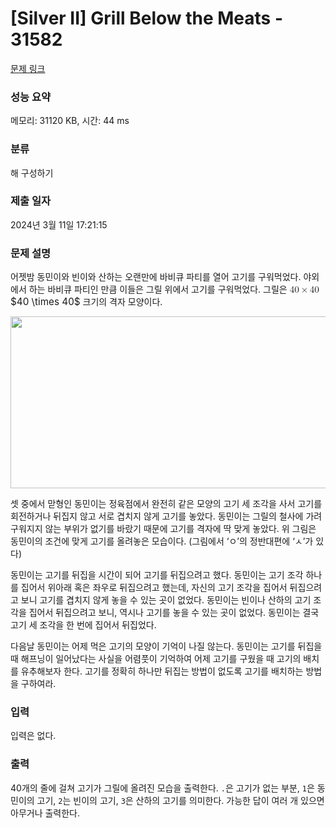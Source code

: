 # [Silver II] Grill Below the Meats - 31582 

[문제 링크](https://www.acmicpc.net/problem/31582) 

### 성능 요약

메모리: 31120 KB, 시간: 44 ms

### 분류

해 구성하기

### 제출 일자

2024년 3월 11일 17:21:15

### 문제 설명

<p>어젯밤 동민이와 빈이와 산하는 오랜만에 바비큐 파티를 열어 고기를 구워먹었다. 야외에서 하는 바비큐 파티인 만큼 이들은 그릴 위에서 고기를 구워먹었다. 그릴은 <mjx-container class="MathJax" jax="CHTML" style="font-size: 109%; position: relative;"><mjx-math class="MJX-TEX" aria-hidden="true"><mjx-mn class="mjx-n"><mjx-c class="mjx-c34"></mjx-c><mjx-c class="mjx-c30"></mjx-c></mjx-mn><mjx-mo class="mjx-n" space="3"><mjx-c class="mjx-cD7"></mjx-c></mjx-mo><mjx-mn class="mjx-n" space="3"><mjx-c class="mjx-c34"></mjx-c><mjx-c class="mjx-c30"></mjx-c></mjx-mn></mjx-math><mjx-assistive-mml unselectable="on" display="inline"><math xmlns="http://www.w3.org/1998/Math/MathML"><mn>40</mn><mo>×</mo><mn>40</mn></math></mjx-assistive-mml><span aria-hidden="true" class="no-mathjax mjx-copytext">$40 \times 40$</span></mjx-container> 크기의 격자 모양이다.</p>

<p style="text-align: center;"><img alt="" src="https://upload.acmicpc.net/f4d7aa79-379a-49c8-be81-8bd18771bb05/-/preview/" style="height: 275px; width: 800px;"></p>

<p>셋 중에서 맏형인 동민이는 정육점에서 완전히 같은 모양의 고기 세 조각을 사서 고기를 회전하거나 뒤집지 않고 서로 겹치지 않게 고기를 놓았다. 동민이는 그릴의 철사에 가려 구워지지 않는 부위가 없기를 바랐기 때문에 고기를 격자에 딱 맞게 놓았다. 위 그림은 동민이의 조건에 맞게 고기를 올려놓은 모습이다. (그림에서 ‘ㅇ’의 정반대편에 ‘ㅅ’가 있다)</p>

<p>동민이는 고기를 뒤집을 시간이 되어 고기를 뒤집으려고 했다. 동민이는 고기 조각 하나를 집어서 위아래 혹은 좌우로 뒤집으려고 했는데, 자신의 고기 조각을 집어서 뒤집으려고 보니 고기를 겹치지 않게 놓을 수 있는 곳이 없었다. 동민이는 빈이나 산하의 고기 조각을 집어서 뒤집으려고 보니, 역시나 고기를 놓을 수 있는 곳이 없었다. 동민이는 결국 고기 세 조각을 한 번에 집어서 뒤집었다.</p>

<p>다음날 동민이는 어제 먹은 고기의 모양이 기억이 나질 않는다. 동민이는 고기를 뒤집을 때 해프닝이 일어났다는 사실을 어렴풋이 기억하여 어제 고기를 구웠을 때 고기의 배치를 유추해보자 한다. 고기를 정확히 하나만 뒤집는 방법이 없도록 고기를 배치하는 방법을 구하여라.</p>

### 입력 

 <p>입력은 없다.</p>

### 출력 

 <p>40개의 줄에 걸쳐 고기가 그릴에 올려진 모습을 출력한다. <code>.</code>은 고기가 없는 부분, <code>1</code>은 동민이의 고기, <code>2</code>는 빈이의 고기, <code>3</code>은 산하의 고기를 의미한다. 가능한 답이 여러 개 있으면 아무거나 출력한다.</p>

